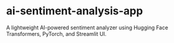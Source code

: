 # ai-sentiment-analysis-app
A lightweight AI-powered sentiment analyzer using Hugging Face Transformers, PyTorch, and Streamlit UI.
